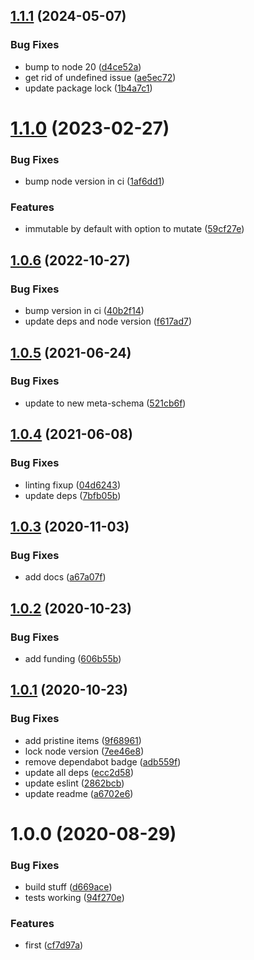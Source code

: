 ## [1.1.1](https://github.com/json-schema-tools/referencer/compare/1.1.0...1.1.1) (2024-05-07)


### Bug Fixes

* bump to node 20 ([d4ce52a](https://github.com/json-schema-tools/referencer/commit/d4ce52a592a8abd9b7daabfbf1bbdbeb2122577d))
* get rid of undefined issue ([ae5ec72](https://github.com/json-schema-tools/referencer/commit/ae5ec72397fe8672fed6d26ddbc0da5e95a7d14a))
* update package lock ([1b4a7c1](https://github.com/json-schema-tools/referencer/commit/1b4a7c16e53d7c710a6cf082c806818706a5367d))

# [1.1.0](https://github.com/json-schema-tools/referencer/compare/1.0.6...1.1.0) (2023-02-27)


### Bug Fixes

* bump node version in ci ([1af6dd1](https://github.com/json-schema-tools/referencer/commit/1af6dd1309fe88ca07ddeea7cf9088a5f4130baa))


### Features

* immutable by default with option to mutate ([59cf27e](https://github.com/json-schema-tools/referencer/commit/59cf27e1e845619d4eb9a35029fd00958aafe5b5))

## [1.0.6](https://github.com/json-schema-tools/referencer/compare/1.0.5...1.0.6) (2022-10-27)


### Bug Fixes

* bump version in ci ([40b2f14](https://github.com/json-schema-tools/referencer/commit/40b2f1400428ad1f4d59116e537af1a9ad8c33b1))
* update deps and node version ([f617ad7](https://github.com/json-schema-tools/referencer/commit/f617ad76c075a52981a360162412a9ef14c4e18f))

## [1.0.5](https://github.com/json-schema-tools/referencer/compare/1.0.4...1.0.5) (2021-06-24)


### Bug Fixes

* update to new meta-schema ([521cb6f](https://github.com/json-schema-tools/referencer/commit/521cb6fc253040d6dda4b9f657fe18697b9e8891))

## [1.0.4](https://github.com/json-schema-tools/referencer/compare/1.0.3...1.0.4) (2021-06-08)


### Bug Fixes

* linting fixup ([04d6243](https://github.com/json-schema-tools/referencer/commit/04d62436e0e40348d4fe5dcc1d14901f4ebcdab2))
* update deps ([7bfb05b](https://github.com/json-schema-tools/referencer/commit/7bfb05b7cee8ef07de40cd8187b437b20a25ff22))

## [1.0.3](https://github.com/json-schema-tools/referencer/compare/1.0.2...1.0.3) (2020-11-03)


### Bug Fixes

* add docs ([a67a07f](https://github.com/json-schema-tools/referencer/commit/a67a07f1e7aa96e86edee05a2800092d5f8189cc))

## [1.0.2](https://github.com/json-schema-tools/referencer/compare/1.0.1...1.0.2) (2020-10-23)


### Bug Fixes

* add funding ([606b55b](https://github.com/json-schema-tools/referencer/commit/606b55b4d2170c412aa7b3e5ba19098b98a8e1bd))

## [1.0.1](https://github.com/json-schema-tools/referencer/compare/1.0.0...1.0.1) (2020-10-23)


### Bug Fixes

* add pristine items ([9f68961](https://github.com/json-schema-tools/referencer/commit/9f689612c9975b53eec21e7bf9b797a23611e88a))
* lock node version ([7ee46e8](https://github.com/json-schema-tools/referencer/commit/7ee46e8dc5da95055eff24412d2870ccf8ae1c5e))
* remove dependabot badge ([adb559f](https://github.com/json-schema-tools/referencer/commit/adb559f23701c0727ac77b850af1920ee0668512))
* update all deps ([ecc2d58](https://github.com/json-schema-tools/referencer/commit/ecc2d584946d03ca981d8c9dbae1fdf6d54a1a23))
* update eslint ([2862bcb](https://github.com/json-schema-tools/referencer/commit/2862bcbf5591fd7c8fbffd6f762cd5a6858504ff))
* update readme ([a6702e6](https://github.com/json-schema-tools/referencer/commit/a6702e6d060a847eb6ca80763eb68b096807842e))

# 1.0.0 (2020-08-29)


### Bug Fixes

* build stuff ([d669ace](https://github.com/json-schema-tools/referencer/commit/d669acee8ed69f659d78bad3ab3d6d080ca5bdaa))
* tests working ([94f270e](https://github.com/json-schema-tools/referencer/commit/94f270e063cca68e4c0cc6790d749b685b3e4269))


### Features

* first ([cf7d97a](https://github.com/json-schema-tools/referencer/commit/cf7d97a694be116376e7eccdb1ae370af2affe58))
